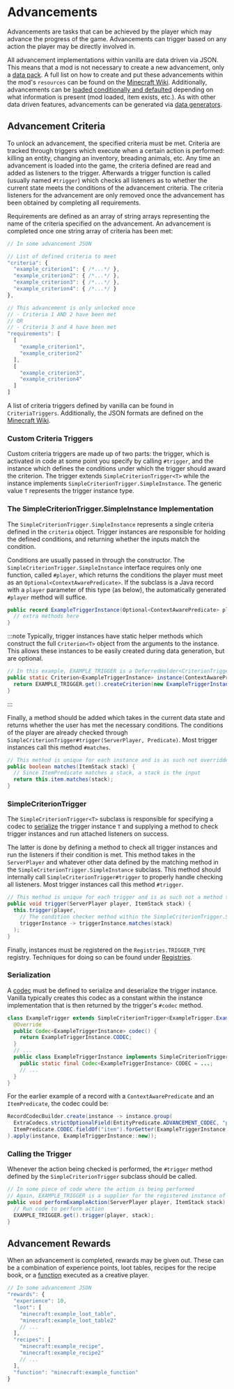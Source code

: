 # Advancements

Advancements are tasks that can be achieved by the player which may advance the progress of the game. Advancements can trigger based on any action the player may be directly involved in.

All advancement implementations within vanilla are data driven via JSON. This means that a mod is not necessary to create a new advancement, only a [data pack][datapack]. A full list on how to create and put these advancements within the mod's `resources` can be found on the [Minecraft Wiki][wiki]. Additionally, advancements can be [loaded conditionally and defaulted][conditional] depending on what information is present (mod loaded, item exists, etc.). As with other data driven features, advancements can be generated via [data generators][datagen].

## Advancement Criteria

To unlock an advancement, the specified criteria must be met. Criteria are tracked through triggers which execute when a certain action is performed: killing an entity, changing an inventory, breading animals, etc. Any time an advancement is loaded into the game, the criteria defined are read and added as listeners to the trigger. Afterwards a trigger function is called (usually named `#trigger`) which checks all listeners as to whether the current state meets the conditions of the advancement criteria. The criteria listeners for the advancement are only removed once the advancement has been obtained by completing all requirements.

Requirements are defined as an array of string arrays representing the name of the criteria specified on the advancement. An advancement is completed once one string array of criteria has been met:

```js
// In some advancement JSON

// List of defined criteria to meet
"criteria": {
  "example_criterion1": { /*...*/ },
  "example_criterion2": { /*...*/ },
  "example_criterion3": { /*...*/ },
  "example_criterion4": { /*...*/ }
},

// This advancement is only unlocked once
// - Criteria 1 AND 2 have been met
// OR
// - Criteria 3 and 4 have been met
"requirements": [
  [
    "example_criterion1",
    "example_criterion2"
  ],
  [
    "example_criterion3",
    "example_criterion4"
  ]
]
```

A list of criteria triggers defined by vanilla can be found in `CriteriaTriggers`. Additionally, the JSON formats are defined on the [Minecraft Wiki][triggers].

### Custom Criteria Triggers

Custom criteria triggers are made up of two parts: the trigger, which is activated in code at some point you specify by calling `#trigger`, and the instance which defines the conditions under which the trigger should award the criterion. The trigger extends `SimpleCriterionTrigger<T>` while the instance implements `SimpleCriterionTrigger.SimpleInstance`. The generic value `T` represents the trigger instance type.

### The SimpleCriterionTrigger.SimpleInstance Implementation

The `SimpleCriterionTrigger.SimpleInstance` represents a single criteria defined in the `criteria` object. Trigger instances are responsible for holding the defined conditions, and returning whether the inputs match the condition.

Conditions are usually passed in through the constructor. The `SimpleCriterionTrigger.SimpleInstance` interface requires only one function, called `#player`, which returns the conditions the player must meet as an `Optional<ContextAwarePredicate>`. If the subclass is a Java record with a `player` parameter of this type (as below), the automatically generated `#player` method will suffice.

```java
public record ExampleTriggerInstance(Optional<ContextAwarePredicate> player, ItemPredicate item) implements SimpleCriterionTrigger.SimpleInstance {
  // extra methods here
}
```

:::note
Typically, trigger instances have static helper methods which construct the full `Criterion<T>` object from the arguments to the instance. This allows these instances to be easily created during data generation, but are optional.

```java
// In this example, EXAMPLE_TRIGGER is a DeferredHolder<CriterionTrigger<?>>
public static Criterion<ExampleTriggerInstance> instance(ContextAwarePredicate player, ItemPredicate item) {
  return EXAMPLE_TRIGGER.get().createCriterion(new ExampleTriggerInstance(Optional.of(player), item));
}
```
:::

Finally, a method should be added which takes in the current data state and returns whether the user has met the necessary conditions. The conditions of the player are already checked through `SimpleCriterionTrigger#trigger(ServerPlayer, Predicate)`. Most trigger instances call this method `#matches`.

```java
// This method is unique for each instance and is as such not overridden
public boolean matches(ItemStack stack) {
  // Since ItemPredicate matches a stack, a stack is the input
  return this.item.matches(stack);
}
```

### SimpleCriterionTrigger

The `SimpleCriterionTrigger<T>` subclass is responsible for specifying a codec to [serialize] the trigger instance `T` and supplying a method to check trigger instances and run attached listeners on success.

The latter is done by defining a method to check all trigger instances and run the listeners if their condition is met. This method takes in the `ServerPlayer` and whatever other data defined by the matching method in the `SimpleCriterionTrigger.SimpleInstance` subclass. This method should internally call `SimpleCriterionTrigger#trigger` to properly handle checking all listeners. Most trigger instances call this method `#trigger`.

```java
// This method is unique for each trigger and is as such not a method to override
public void trigger(ServerPlayer player, ItemStack stack) {
  this.trigger(player,
    // The condition checker method within the SimpleCriterionTrigger.SimpleInstance subclass
    triggerInstance -> triggerInstance.matches(stack)
  );
}
```

Finally, instances must be registered on the `Registries.TRIGGER_TYPE` registry. Techniques for doing so can be found under [Registries][registration].

### Serialization

A [codec] must be defined to serialize and deserialize the trigger instance. Vanilla typically creates this codec as a constant within the instance implementation that is then returned by the trigger's `#codec` method.


```java
class ExampleTrigger extends SimpleCriterionTrigger<ExampleTrigger.ExampleTriggerInstance> {
  @Override
  public Codec<ExampleTriggerInstance> codec() {
    return ExampleTriggerInstance.CODEC;
  }
  // ...
  public class ExampleTriggerInstance implements SimpleCriterionTrigger.SimpleInstance {
    public static final Codec<ExampleTriggerInstance> CODEC = ...;
    // ...
  }
}
```

For the earlier example of a record with a `ContextAwarePredicate` and an `ItemPredicate`, the codec could be:

```java
RecordCodecBuilder.create(instance -> instance.group(
  ExtraCodecs.strictOptionalField(EntityPredicate.ADVANCEMENT_CODEC, "player").forGetter(ExampleTriggerInstance::player),
  ItemPredicate.CODEC.fieldOf("item").forGetter(ExampleTriggerInstance::item)
).apply(instance, ExampleTriggerInstance::new));
``````

### Calling the Trigger

Whenever the action being checked is performed, the `#trigger` method defined by the `SimpleCriterionTrigger` subclass should be called.

```java
// In some piece of code where the action is being performed
// Again, EXAMPLE_TRIGGER is a supplier for the registered instance of the custom criteria trigger
public void performExampleAction(ServerPlayer player, ItemStack stack) {
  // Run code to perform action
  EXAMPLE_TRIGGER.get().trigger(player, stack);
}
```

## Advancement Rewards

When an advancement is completed, rewards may be given out. These can be a combination of experience points, loot tables, recipes for the recipe book, or a [function] executed as a creative player.

```js
// In some advancement JSON
"rewards": {
  "experience": 10,
  "loot": [
    "minecraft:example_loot_table",
    "minecraft:example_loot_table2"
    // ...
  ],
  "recipes": [
    "minecraft:example_recipe",
    "minecraft:example_recipe2"
    // ...
  ],
  "function": "minecraft:example_function"
}
```

[datapack]: https://minecraft.wiki/w/Data_pack
[wiki]: https://minecraft.wiki/w/Advancement/JSON_format
[conditional]: ./conditional.md#implementations
[function]: https://minecraft.wiki/w/Function_(Java_Edition)
[triggers]: https://minecraft.wiki/w/Advancement/JSON_format#List_of_triggers
[datagen]: ../../datagen/server/advancements.md#advancement-generation
[codec]: ../../datastorage/codecs.md
[registration]: ../../concepts/registries.md#methods-for-registering
[serialize]: #serialization
